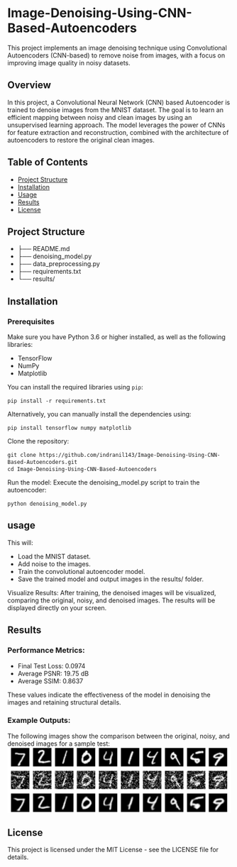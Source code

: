 # Image-Denoising-Using-CNN-Based-Autoencoders

This project implements an image denoising technique using Convolutional Autoencoders (CNN-based) to remove noise from images, with a focus on improving image quality in noisy datasets.

## Overview

In this project, a Convolutional Neural Network (CNN) based Autoencoder is trained to denoise images from the MNIST dataset. The goal is to learn an efficient mapping between noisy and clean images by using an unsupervised learning approach. The model leverages the power of CNNs for feature extraction and reconstruction, combined with the architecture of autoencoders to restore the original clean images.

## Table of Contents

- [Project Structure](#project-structure)
- [Installation](#installation)
- [Usage](#usage)
- [Results](#results)
- [License](#license)

## Project Structure

- ├── README.md
- ├── denoising_model.py
- ├── data_preprocessing.py
- ├── requirements.txt
- └── results/

## Installation

### Prerequisites

Make sure you have Python 3.6 or higher installed, as well as the following libraries:

- TensorFlow
- NumPy
- Matplotlib

You can install the required libraries using `pip`:
```
pip install -r requirements.txt
```
Alternatively, you can manually install the dependencies using:
```
pip install tensorflow numpy matplotlib
```
Clone the repository:
```
git clone https://github.com/indranil143/Image-Denoising-Using-CNN-Based-Autoencoders.git
cd Image-Denoising-Using-CNN-Based-Autoencoders
```
Run the model:
Execute the denoising_model.py script to train the autoencoder:
```
python denoising_model.py
```
## usage
This will:
- Load the MNIST dataset.
- Add noise to the images.
- Train the convolutional autoencoder model.
- Save the trained model and output images in the results/ folder.
  
Visualize Results:
After training, the denoised images will be visualized, comparing the original, noisy, and denoised images. The results will be displayed directly on your screen.

## Results
### Performance Metrics:
- Final Test Loss: 0.0974
- Average PSNR: 19.75 dB
- Average SSIM: 0.8637
  
These values indicate the effectiveness of the model in denoising the images and retaining structural details.

### Example Outputs:
The following images show the comparison between the original, noisy, and denoised images for a sample test:
![Sample Image](https://github.com/indranil143/Image-Denoising-Using-CNN-Based-Autoencoders/blob/main/sample%20image.png)

## License
This project is licensed under the MIT License - see the LICENSE file for details.
